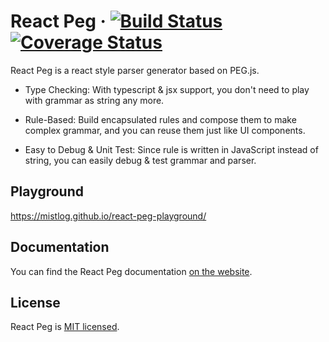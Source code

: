 # React Peg &middot; [![Build Status](https://github.com/mistlog/react-peg/workflows/build/badge.svg)](https://github.com/mistlog/react-peg/workflows/build/badge.svg) [![Coverage Status](https://coveralls.io/repos/github/mistlog/react-peg/badge.svg)](https://coveralls.io/github/mistlog/react-peg)

React Peg is a react style parser generator based on PEG.js.

* Type Checking: With typescript & jsx support, you don't need to play with grammar as string any more.

* Rule-Based: Build encapsulated rules and compose them to make complex grammar, and you can reuse them just like UI components.

* Easy to Debug & Unit Test: Since rule is written in JavaScript instead of string, you can easily debug & test grammar and parser.

## Playground

https://mistlog.github.io/react-peg-playground/

## Documentation

You can find the React Peg documentation [on the website](https://mistlog.github.io/react-peg/).

## License

React Peg is [MIT licensed](https://github.com/mistlog/react-peg/blob/master/LICENSE).